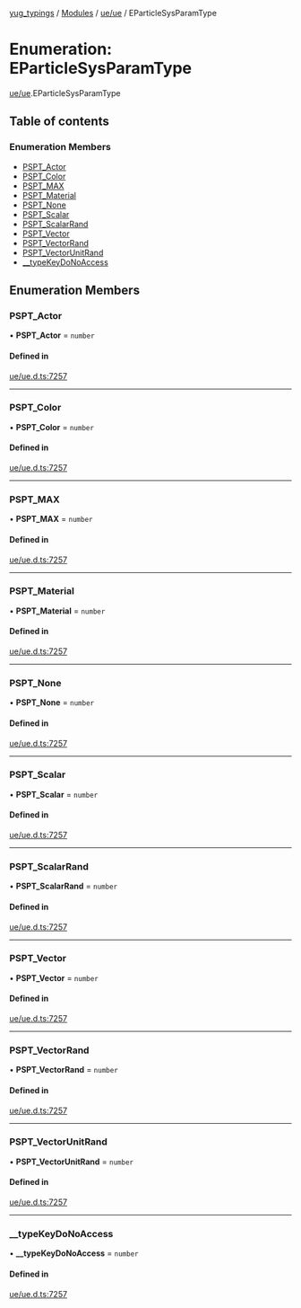 [yug_typings](../README.md) / [Modules](../modules.md) / [ue/ue](../modules/ue_ue.md) / EParticleSysParamType

# Enumeration: EParticleSysParamType

[ue/ue](../modules/ue_ue.md).EParticleSysParamType

## Table of contents

### Enumeration Members

- [PSPT\_Actor](ue_ue.EParticleSysParamType.md#pspt_actor)
- [PSPT\_Color](ue_ue.EParticleSysParamType.md#pspt_color)
- [PSPT\_MAX](ue_ue.EParticleSysParamType.md#pspt_max)
- [PSPT\_Material](ue_ue.EParticleSysParamType.md#pspt_material)
- [PSPT\_None](ue_ue.EParticleSysParamType.md#pspt_none)
- [PSPT\_Scalar](ue_ue.EParticleSysParamType.md#pspt_scalar)
- [PSPT\_ScalarRand](ue_ue.EParticleSysParamType.md#pspt_scalarrand)
- [PSPT\_Vector](ue_ue.EParticleSysParamType.md#pspt_vector)
- [PSPT\_VectorRand](ue_ue.EParticleSysParamType.md#pspt_vectorrand)
- [PSPT\_VectorUnitRand](ue_ue.EParticleSysParamType.md#pspt_vectorunitrand)
- [\_\_typeKeyDoNoAccess](ue_ue.EParticleSysParamType.md#__typekeydonoaccess)

## Enumeration Members

### PSPT\_Actor

• **PSPT\_Actor** = `number`

#### Defined in

[ue/ue.d.ts:7257](https://github.com/YugMetaverse/yug_typings/blob/25cad34/ue/ue.d.ts#L7257)

___

### PSPT\_Color

• **PSPT\_Color** = `number`

#### Defined in

[ue/ue.d.ts:7257](https://github.com/YugMetaverse/yug_typings/blob/25cad34/ue/ue.d.ts#L7257)

___

### PSPT\_MAX

• **PSPT\_MAX** = `number`

#### Defined in

[ue/ue.d.ts:7257](https://github.com/YugMetaverse/yug_typings/blob/25cad34/ue/ue.d.ts#L7257)

___

### PSPT\_Material

• **PSPT\_Material** = `number`

#### Defined in

[ue/ue.d.ts:7257](https://github.com/YugMetaverse/yug_typings/blob/25cad34/ue/ue.d.ts#L7257)

___

### PSPT\_None

• **PSPT\_None** = `number`

#### Defined in

[ue/ue.d.ts:7257](https://github.com/YugMetaverse/yug_typings/blob/25cad34/ue/ue.d.ts#L7257)

___

### PSPT\_Scalar

• **PSPT\_Scalar** = `number`

#### Defined in

[ue/ue.d.ts:7257](https://github.com/YugMetaverse/yug_typings/blob/25cad34/ue/ue.d.ts#L7257)

___

### PSPT\_ScalarRand

• **PSPT\_ScalarRand** = `number`

#### Defined in

[ue/ue.d.ts:7257](https://github.com/YugMetaverse/yug_typings/blob/25cad34/ue/ue.d.ts#L7257)

___

### PSPT\_Vector

• **PSPT\_Vector** = `number`

#### Defined in

[ue/ue.d.ts:7257](https://github.com/YugMetaverse/yug_typings/blob/25cad34/ue/ue.d.ts#L7257)

___

### PSPT\_VectorRand

• **PSPT\_VectorRand** = `number`

#### Defined in

[ue/ue.d.ts:7257](https://github.com/YugMetaverse/yug_typings/blob/25cad34/ue/ue.d.ts#L7257)

___

### PSPT\_VectorUnitRand

• **PSPT\_VectorUnitRand** = `number`

#### Defined in

[ue/ue.d.ts:7257](https://github.com/YugMetaverse/yug_typings/blob/25cad34/ue/ue.d.ts#L7257)

___

### \_\_typeKeyDoNoAccess

• **\_\_typeKeyDoNoAccess** = `number`

#### Defined in

[ue/ue.d.ts:7257](https://github.com/YugMetaverse/yug_typings/blob/25cad34/ue/ue.d.ts#L7257)

